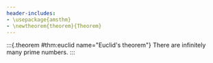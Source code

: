 ```yaml
---
header-includes:
- \usepackage{amsthm}
- \newtheorem{theorem}{Theorem}
---
```


:::{.theorem #thm:euclid name="Euclid's theorem"}
There are infinitely many prime numbers.
:::
